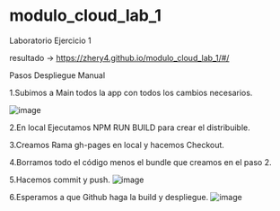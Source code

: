 # modulo_cloud_lab_1
Laboratorio Ejercicio 1

resultado -> https://zhery4.github.io/modulo_cloud_lab_1/#/

Pasos Despliegue Manual

1.Subimos a Main todos la app con todos los cambios necesarios.

![image](https://github.com/user-attachments/assets/8a24e0c4-c63a-42d5-a408-21d6846286fe)


2.En local Ejecutamos NPM RUN BUILD para crear el distribuible.

3.Creamos Rama gh-pages en local y hacemos Checkout.

4.Borramos todo el código menos el bundle que creamos en el paso 2.

5.Hacemos commit y push.
![image](https://github.com/user-attachments/assets/ed25e997-f014-46f5-a396-c835f8efe8ad)

6.Esperamos a que Github haga la build y despliegue.
![image](https://github.com/user-attachments/assets/d53c906c-fee7-4f78-b3b1-f5988edcfcdf)
